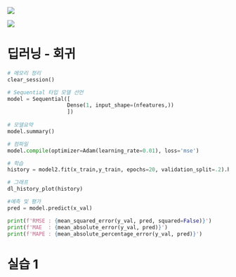 
![](https://i.imgur.com/iHd4ln3.png)

![](https://i.imgur.com/jfZB0bM.png)


# 딥러닝 - 회귀

```python
# 메모리 정리
clear_session()

# Sequential 타입 모델 선언
model = Sequential([ 
				   Dense(1, input_shape=(nfeatures,))
				   ])
  
# 모델요약
model.summary()
```

```python
# 컴파일
model.compile(optimizer=Adam(learning_rate=0.01), loss='mse')
```

```python
# 학습
history = model2.fit(x_train,y_train, epochs=20, validation_split=.2).history
```

```python
# 그래프
dl_history_plot(history)
```

```python
#예측 및 평가
pred = model.predict(x_val)

print(f'RMSE : {mean_squared_error(y_val, pred, squared=False)}')
print(f'MAE  : {mean_absolute_error(y_val, pred)}')
print(f'MAPE : {mean_absolute_percentage_error(y_val, pred)}')
```


# 실습 1

